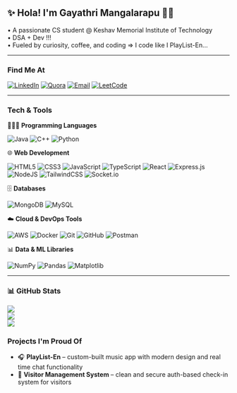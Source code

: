 ## ✨ Hola! I'm Gayathri Mangalarapu 👩‍💻

• A passionate CS student @ Keshav Memorial Institute of Technology<br/>
• DSA + Dev !!!<br/>
• Fueled by curiosity, coffee, and coding => I code like I PlayList-En... 

---

### Find Me At  
[![LinkedIn](https://img.shields.io/badge/LinkedIn-%230077B5.svg?style=for-the-badge&logo=linkedin&logoColor=white)](https://www.linkedin.com/in/gayathri-mangalarapu-b296762b1/)  [![Quora](https://img.shields.io/badge/Quora-%23B92B27.svg?style=for-the-badge&logo=quora&logoColor=white)](https://www.quora.com/profile/Gayathri-Mangalarapu-1)  [![Email](https://img.shields.io/badge/Email-D14836.svg?style=for-the-badge&logo=gmail&logoColor=white)](mailto:gayathri2609z@gmail.com)  [![LeetCode](https://img.shields.io/badge/LeetCode-FFA116.svg?style=for-the-badge&logo=leetcode&logoColor=black)](https://leetcode.com/u/gayathri_2609/)


---

### Tech & Tools  

👩🏻‍💻 **Programming Languages**  

![Java](https://img.shields.io/badge/java-%23ED8B00.svg?style=for-the-badge&logo=openjdk&logoColor=white)  ![C++](https://img.shields.io/badge/c++-%2300599C.svg?style=for-the-badge&logo=c%2B%2B&logoColor=white)  ![Python](https://img.shields.io/badge/python-%2314354C.svg?style=for-the-badge&logo=python&logoColor=white)

🌐 **Web Development**  

![HTML5](https://img.shields.io/badge/html5-%23E34F26.svg?style=for-the-badge&logo=html5&logoColor=white)  ![CSS3](https://img.shields.io/badge/css3-%231572B6.svg?style=for-the-badge&logo=css3&logoColor=white)  ![JavaScript](https://img.shields.io/badge/javascript-%23323330.svg?style=for-the-badge&logo=javascript&logoColor=%23F7DF1E)  ![TypeScript](https://img.shields.io/badge/typescript-%23007ACC.svg?style=for-the-badge&logo=typescript&logoColor=white)  ![React](https://img.shields.io/badge/react-%2320232a.svg?style=for-the-badge&logo=react&logoColor=%2361DAFB)  ![Express.js](https://img.shields.io/badge/express.js-%23404d59.svg?style=for-the-badge&logo=express&logoColor=%2361DAFB)  ![NodeJS](https://img.shields.io/badge/node.js-6DA55F?style=for-the-badge&logo=node.js&logoColor=white)  ![TailwindCSS](https://img.shields.io/badge/tailwindcss-%2338B2AC.svg?style=for-the-badge&logo=tailwind-css&logoColor=white)  ![Socket.io](https://img.shields.io/badge/Socket.io-black?style=for-the-badge&logo=socket.io&badgeColor=010101)

🗄️ **Databases**  

![MongoDB](https://img.shields.io/badge/MongoDB-%234ea94b.svg?style=for-the-badge&logo=mongodb&logoColor=white)  ![MySQL](https://img.shields.io/badge/mysql-4479A1.svg?style=for-the-badge&logo=mysql&logoColor=white)

☁️ **Cloud & DevOps Tools**  

![AWS](https://img.shields.io/badge/AWS-%23FF9900.svg?style=for-the-badge&logo=amazon-aws&logoColor=white)  ![Docker](https://img.shields.io/badge/docker-%230db7ed.svg?style=for-the-badge&logo=docker&logoColor=white)  ![Git](https://img.shields.io/badge/git-%23F05033.svg?style=for-the-badge&logo=git&logoColor=white)  ![GitHub](https://img.shields.io/badge/github-%23121011.svg?style=for-the-badge&logo=github&logoColor=white) ![Postman](https://img.shields.io/badge/Postman-FF6C37?style=for-the-badge&logo=postman&logoColor=white)

📊 **Data & ML Libraries**  

![NumPy](https://img.shields.io/badge/numpy-%23013243.svg?style=for-the-badge&logo=numpy&logoColor=white)  ![Pandas](https://img.shields.io/badge/pandas-%23150458.svg?style=for-the-badge&logo=pandas&logoColor=white)  ![Matplotlib](https://img.shields.io/badge/Matplotlib-%23ffffff.svg?style=for-the-badge&logo=Matplotlib&logoColor=black) 



---

### 📊 GitHub Stats  

![](https://github-readme-stats.vercel.app/api?username=Gaya3-m&theme=dark&hide_border=false&include_all_commits=false&count_private=false)<br/>
![](https://nirzak-streak-stats.vercel.app/?user=Gaya3-m&theme=dark&hide_border=false)<br/>
![](https://github-readme-stats.vercel.app/api/top-langs/?username=Gaya3-m&theme=dark&hide_border=false&include_all_commits=false&count_private=false&layout=compact)

### Projects I'm Proud Of  

- 🎧 **PlayList-En** – custom-built music app with modern design and real time chat functionality 
- 🧾 **Visitor Management System** – clean and secure auth-based check-in system for visitors




